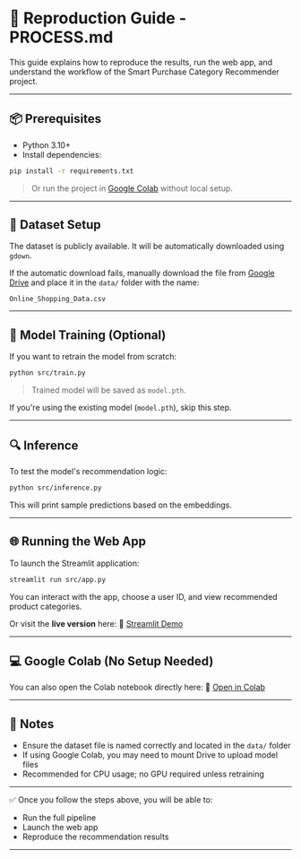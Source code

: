 # 🔁 Reproduction Guide - PROCESS.md

This guide explains how to reproduce the results, run the web app, and understand the workflow of the Smart Purchase Category Recommender project.

---

## 📦 Prerequisites

- Python 3.10+
- Install dependencies:

```bash
pip install -r requirements.txt
````

> Or run the project in [Google Colab](https://colab.research.google.com/drive/1i4ZGkAK_DpP7_7a8t1VeHtHjm6gAiL0r?usp=sharing) without local setup.

---

## 📂 Dataset Setup

The dataset is publicly available. It will be automatically downloaded using `gdown`.

If the automatic download fails, manually download the file from [Google Drive](https://drive.google.com/file/d/1XeVEFe9rW2KwWfVmMqVbR78quzKZlHrw/view?usp=sharing) and place it in the `data/` folder with the name:

```
Online_Shopping_Data.csv
```

---

## 🧠 Model Training (Optional)

If you want to retrain the model from scratch:

```bash
python src/train.py
```

> Trained model will be saved as `model.pth`.

If you're using the existing model (`model.pth`), skip this step.

---

## 🔍 Inference

To test the model's recommendation logic:

```bash
python src/inference.py
```

This will print sample predictions based on the embeddings.

---

## 🌐 Running the Web App

To launch the Streamlit application:

```bash
streamlit run src/app.py
```

You can interact with the app, choose a user ID, and view recommended product categories.

Or visit the **live version** here:
🔗 [Streamlit Demo](https://purchase-prediction-app-3fqjntw2sygip8mgd7scfa.streamlit.app/)

---

## 💻 Google Colab (No Setup Needed)

You can also open the Colab notebook directly here:
🔗 [Open in Colab](https://colab.research.google.com/drive/1i4ZGkAK_DpP7_7a8t1VeHtHjm6gAiL0r?usp=sharing)

---

## 📝 Notes

* Ensure the dataset file is named correctly and located in the `data/` folder
* If using Google Colab, you may need to mount Drive to upload model files
* Recommended for CPU usage; no GPU required unless retraining

---

✅ Once you follow the steps above, you will be able to:

* Run the full pipeline
* Launch the web app
* Reproduce the recommendation results

---
